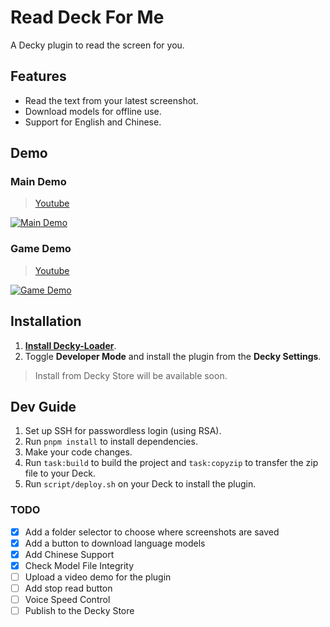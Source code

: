 # Read Deck For Me

A Decky plugin to read the screen for you.

## Features

- Read the text from your latest screenshot.
- Download models for offline use.
- Support for English and Chinese.



## Demo

### Main Demo

>[Youtube](http://www.youtube.com/watch?v=91gW60wfL9I)

[![Main Demo](http://img.youtube.com/vi/91gW60wfL9I/0.jpg)](http://www.youtube.com/watch?v=91gW60wfL9I "Main Demo")

### Game Demo

>[Youtube](http://www.youtube.com/watch?v=cFGJLdHcK8o)

[![Game Demo](http://img.youtube.com/vi/cFGJLdHcK8o/0.jpg)](http://www.youtube.com/watch?v=cFGJLdHcK8o "Game Demo")

## Installation


1. [**Install Decky-Loader**](https://github.com/SteamDeckHomebrew/decky-loader).
2. Toggle **Developer Mode** and install the plugin from the **Decky Settings**.

> Install from Decky Store will be available soon.


## Dev Guide

1. Set up SSH for passwordless login (using RSA).
2. Run `pnpm install` to install dependencies.
3. Make your code changes.
4. Run `task:build` to build the project and `task:copyzip` to transfer the zip file to your Deck.
5. Run `script/deploy.sh` on your Deck to install the plugin.


### TODO

- [x] Add a folder selector to choose where screenshots are saved
- [x] Add a button to download language models
- [x] Add Chinese Support
- [x] Check Model File Integrity
- [ ] Upload a video demo for the plugin
- [ ] Add stop read button
- [ ] Voice Speed Control
- [ ] Publish to the Decky Store
